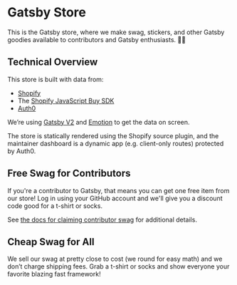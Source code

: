 # Gatsby Store

This is the Gatsby store, where we make swag, stickers, and other Gatsby goodies available to contributors and Gatsby enthusiasts. 💪💜

## Technical Overview

This store is built with data from:

- [Shopify](https://shopify.com)
- The [Shopify JavaScript Buy SDK](https://shopify.github.io/js-buy-sdk/)
- [Auth0](https://auth0.com/)

We’re using [Gatsby V2](https://github.com/gatsbyjs/gatsby) and [Emotion](https://emotion.sh/) to get the data on screen.

The store is statically rendered using the Shopify source plugin, and the maintainer dashboard is a dynamic app (e.g. client-only routes) protected by Auth0.

## Free Swag for Contributors

If you're a contributor to Gatsby, that means you can get one free item from our store! Log in using your GitHub account and we'll give you a discount code good for a t-shirt or socks.

See [the docs for claiming contributor swag](https://next.gatsbyjs.org/docs/contributor-swag/) for additional details.

## Cheap Swag for All

We sell our swag at pretty close to cost (we round for easy math) and we don’t charge shipping fees. Grab a t-shirt or socks and show everyone your favorite blazing fast framework!
